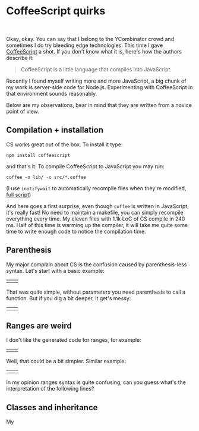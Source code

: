 <style>
.gist-meta {display: none;}
.gist-table {border: 0px;}
.gist-table td {border: 0px;}
</style>


CoffeeScript quirks
===================

<br>

Okay, okay. You can say that I belong to the YCombinator crowd and
sometimes I do try bleeding edge technologies. This time I gave
[CoffeeScript](http://jashkenas.github.com/coffee-script/) a shot. If
you don't know what it is, here's how the authors describe it:

> CoffeeScript is a little language that compiles into JavaScript.


Recently I found myself writing more and more JavaScript, a big chunk
of my work is server-side code for Node.js. Experimenting with
CoffeeScript in that environment sounds reasonably.

Below are my observations, bear in mind that they are written from a
novice point of view.


Compilation + installation
--------------------------

CS works great out of the box. To install it type:

    npm install coffeescript

and that's it. To compile CoffeeScript to JavaScript you may run:

    coffee -o lib/ -c src/*.coffee

(I use `inotifywait` to automatically recompile files when they're
modified, [full script](https://github.com/majek/sockjs-node/blob/master/run.sh))

And here goes a first surprise, even though `coffee` is written in
JavaScript, it's really fast! No need to maintain a makefile, you can
simply recompile everything every time. My eleven files with 1.1k LoC
of CS compile in 240 ms. Half of this time is warming up the compiler,
it will take me quite some time to write enough code to notice the
compilation time.


Parenthesis
-----------

My major complain about CS is the confusion caused by parenthesis-less
syntax. Let's start with a basic example:

<table class="gist-table"><tr><td valign=top>
<script src="https://gist.github.com/1133890.js"> </script>
</td><td valign=top>
<script src="https://gist.github.com/1133891.js"> </script>
</td></tr></table>

That was quite simple, without parameters you need parenthesis to call
a function. But if you dig a bit deeper, it get's messy:

<table class="gist-table"><tr><td valign=top>
<script src="https://gist.github.com/1133903.js"> </script>
</td><td valign=top>
<script src="https://gist.github.com/1133904.js"> </script>
</td></tr></table>

Ranges are weird
----------------

I don't like the generated code for ranges, for example:

<table class="gist-table"><tr><td valign=top>
<script src="https://gist.github.com/1133850.js"> </script>
</td><td valign=top>
<script src="https://gist.github.com/1133851.js"> </script>
</td></tr></table>

Well, that could be a bit simpler. Similar example:

<table class="gist-table"><tr><td valign=top>
<script src="https://gist.github.com/1133827.js"> </script>
</td><td valign=top>
<script src="https://gist.github.com/1133824.js"> </script>
</td></tr></table>

In my opinion ranges syntax is quite confusing, can you guess what's
the interpretation of the following lines?

<script src="https://gist.github.com/1133858.js"> </script>

Classes and inheritance
-----------------------

My
